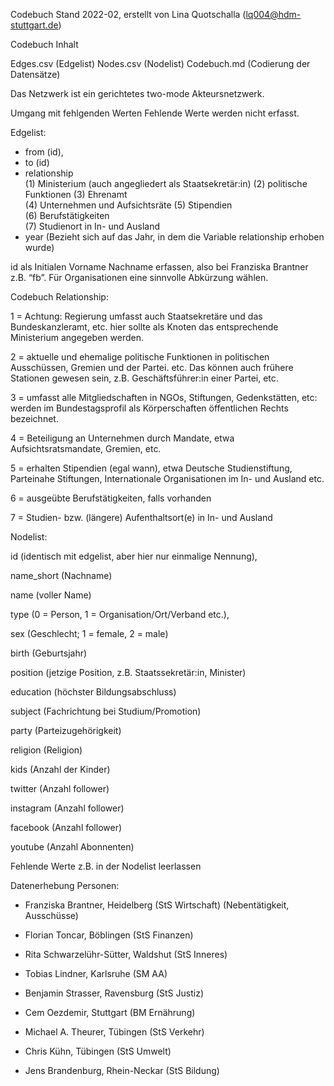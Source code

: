 Codebuch Stand 2022-02, erstellt von Lina Quotschalla (lq004@hdm-stuttgart.de)

Codebuch Inhalt

Edges.csv (Edgelist)
Nodes.csv (Nodelist)
Codebuch.md (Codierung der Datensätze)

Das Netzwerk ist ein gerichtetes two-mode Akteursnetzwerk.

Umgang mit fehlgenden Werten Fehlende Werte werden nicht erfasst.
																
Edgelist:																
- from (id),																
- to (id)																
- relationship																
(1) Ministerium (auch angegliedert als Staatsekretär:in)
(2) politische Funktionen
(3) Ehrenamt																
(4) Unternehmen und Aufsichtsräte
(5) Stipendien																
(6) Berufstätigkeiten																
(7) Studienort in In- und Ausland
- year (Bezieht sich auf das Jahr, in dem die Variable relationship erhoben wurde)

id als Initialen Vorname Nachname erfassen, also bei Franziska Brantner z.B. “fb”. Für Organisationen eine sinnvolle Abkürzung wählen.	


Codebuch Relationship:																

1 = Achtung: Regierung umfasst auch Staatsekretäre und das Bundeskanzleramt, etc. hier sollte als Knoten das entsprechende Ministerium angegeben werden.																

2 = aktuelle und ehemalige politische Funktionen in politischen Ausschüssen, Gremien und der Partei. etc. Das können auch frühere Stationen gewesen sein, z.B. Geschäftsführer:in einer Partei, etc.

3 = umfasst alle Mitgliedschaften in NGOs, Stiftungen, Gedenkstätten, etc: werden im Bundestagsprofil als Körperschaften öffentlichen Rechts bezeichnet.

4 = Beteiligung an Unternehmen durch Mandate, etwa Aufsichtsratsmandate, Gremien, etc.

5 = erhalten Stipendien (egal wann), etwa Deutsche Studienstiftung, Parteinahe Stiftungen, Internationale Organisationen im In- und Ausland etc.

6 = ausgeübte Berufstätigkeiten, falls vorhanden

7 = Studien- bzw. (längere) Aufenthaltsort(e) in In- und Ausland


	
Nodelist:


id (identisch mit edgelist, aber hier nur einmalige Nennung),

name_short (Nachname)

name (voller Name)

type (0 = Person, 1 = Organisation/Ort/Verband etc.),

sex (Geschlecht; 1 = female, 2 = male)

birth (Geburtsjahr)

position (jetzige Position, z.B. Staatssekretär:in, Minister)

education (höchster Bildungsabschluss)

subject (Fachrichtung bei Studium/Promotion)

party (Parteizugehörigkeit)

religion (Religion)

kids (Anzahl der Kinder)

twitter (Anzahl follower)

instagram (Anzahl follower)

facebook (Anzahl follower)

youtube (Anzahl Abonnenten)

Fehlende Werte z.B. in der Nodelist leerlassen



Datenerhebung Personen:


- Franziska Brantner, Heidelberg (StS Wirtschaft) (Nebentätigkeit, Ausschüsse)

- Florian Toncar, Böblingen (StS Finanzen)

- Rita Schwarzelühr-Sütter, Waldshut (StS Inneres)

- Tobias Lindner, Karlsruhe (SM AA)

- Benjamin Strasser, Ravensburg (StS Justiz)

- Cem Oezdemir, Stuttgart (BM Ernährung)

- Michael A. Theurer, Tübingen (StS Verkehr)

- Chris Kühn, Tübingen (StS Umwelt)

- Jens Brandenburg, Rhein-Neckar (StS Bildung)
														
																
